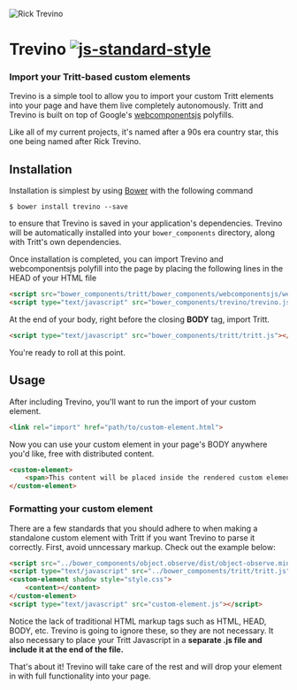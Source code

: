 ![Rick Trevino](https://universocountrybrasil.files.wordpress.com/2012/07/rick-trevino-ucb-universo-country-brasil.jpg?w=676) 

# Trevino [![js-standard-style](https://img.shields.io/badge/code%20style-standard-brightgreen.svg?style=flat-square)](https://github.com/feross/standard)

### Import your Tritt-based custom elements

Trevino is a simple tool to allow you to import your custom Tritt elements into your page and have them live completely autonomously. Tritt and Trevino is built on top of Google's [webcomponentsjs](https://www.github.com/webcomponents/webcomponentsjs) polyfills.

Like all of my current projects, it's named after a 90s era country star, this one being named after Rick Trevino.

## Installation

Installation is simplest by using [Bower](http://www.bower.io) with the following command
	
	$ bower install trevino --save

to ensure that Trevino is saved in your application's dependencies.  Trevino will be automatically installed into your `bower_components` directory, along with Tritt's own dependencies.

Once installation is completed, you can import Trevino and webcomponentsjs polyfill into the page by placing the following lines in the HEAD of your HTML file

```html
<script src="bower_components/tritt/bower_components/webcomponentsjs/webcomponents.js"></script>
<script type="text/javascript" src="bower_components/trevino/trevino.js"></script>
```

At the end of your body, right before the closing **BODY** tag, import Tritt.

```html
<script type="text/javascript" src="bower_components/tritt/tritt.js"></script>
```

You're ready to roll at this point.

## Usage

After including Trevino, you'll want to run the import of your custom element.

```html
<link rel="import" href="path/to/custom-element.html">
```

Now you can use your custom element in your page's BODY anywhere you'd like, free with distributed content.

```html
<custom-element>
	<span>This content will be placed inside the rendered custom element!</span>
</custom-element>
```

### Formatting your custom element

There are a few standards that you should adhere to when making a standalone custom element with Tritt if you want Trevino to parse it correctly.  First, avoid unncessary markup. Check out the example below:

```html
<script src="../bower_components/object.observe/dist/object-observe.min.js"></script>
<script type="text/javascript" src="../bower_components/tritt/tritt.js"></script>
<custom-element shadow style="style.css">
	<content></content>
</custom-element>
<script type="text/javascript" src="custom-element.js"></script>
```

Notice the lack of traditional HTML markup tags such as HTML, HEAD, BODY, etc.  Trevino is going to ignore these, so they are not necessary.  It also necessary to place your Tritt Javascript in a **separate .js file and __include it at the end of the file.__**

That's about it! Trevino will take care of the rest and will drop your element in with full functionality into your page.
